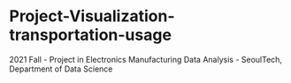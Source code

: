 # Project-Visualization-transportation-usage
2021 Fall - Project in Electronics Manufacturing Data Analysis - SeoulTech, Department of Data Science
